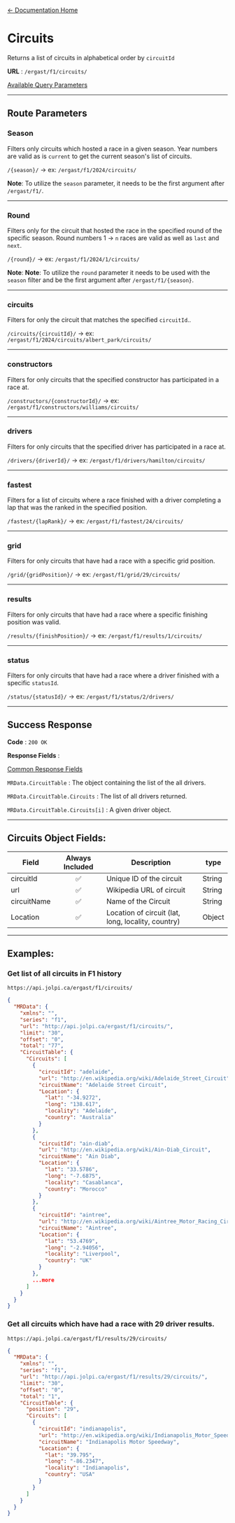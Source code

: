 [← Documentation Home](/docs/README.md)
# Circuits

Returns a list of circuits in alphabetical order by `circuitId`

**URL** : `/ergast/f1/circuits/`

[Available Query Parameters](/docs/README.md#query-parameters)

---

## Route Parameters

### Season

Filters only circuits which hosted a race in a given season. Year numbers are valid as is `current` to get the current season's list of circuits.

`/{season}/` -> ex: `/ergast/f1/2024/circuits/`

**Note**: To utilize the `season` parameter, it needs to be the first argument after `/ergast/f1/`.

---

### Round

Filters only for the circuit that hosted the race in the specified round of the specific season. Round numbers 1 -> `n` races are valid as well as `last` and `next`.

`/{round}/` -> ex: `/ergast/f1/2024/1/circuits/`

**Note**: **Note**: To utilize the `round` parameter it needs to be used with the `season` filter and be the first argument after `/ergast/f1/{season}`.

---

### circuits

Filters for only the circuit that matches the specified `circuitId`..

`/circuits/{circuitId}/` -> ex: `/ergast/f1/2024/circuits/albert_park/circuits/`

---

### constructors

Filters for only circuits that the specified constructor has participated in a race at.

`/constructors/{constructorId}/` -> ex: `/ergast/f1/constructors/williams/circuits/`

---

### drivers

Filters for only circuits that the specified driver has participated in a race at.

`/drivers/{driverId}/` -> ex: `/ergast/f1/drivers/hamilton/circuits/`


---

### fastest

Filters for a list of circuits where a race finished with a driver completing a lap that was the ranked in the specified position.

`/fastest/{lapRank}/` -> ex: `/ergast/f1/fastest/24/circuits/`


---

### grid

Filters for only circuits that have had a race with a specific grid position.

`/grid/{gridPosition}/` -> ex: `/ergast/f1/grid/29/circuits/`

---

### results

Filters for only circuits that have had a race where a specific finishing position was valid.

`/results/{finishPosition}/` -> ex: `/ergast/f1/results/1/circuits/`

---

### status

Filters for only circuits that have had a race where a driver finished with a specific `statusId`.

`/status/{statusId}/` -> ex: `/ergast/f1/status/2/drivers/`

---

## Success Response

**Code** : `200 OK`

**Response Fields** :

[Common Response Fields](/docs/README.md#common-response-fields)

`MRData.CircuitTable` : The object containing the list of the all drivers.

`MRData.CircuitTable.Circuits` : The list of all drivers returned.

`MRData.CircuitTable.Circuits[i]` : A given driver object.

---

## Circuits Object Fields:

|Field|Always Included|Description|type|
|---|:---:|---|---|
|circuitId|✅|Unique ID of the circuit|String
|url|✅|Wikipedia URL of circuit|String
|circuitName|✅|Name of the Circuit|String
|Location|✅|Location of circuit (lat, long, locality, country)|Object

---

## Examples:

### Get list of all circuits in F1 history

`https://api.jolpi.ca/ergast/f1/circuits/`

```json
{
  "MRData": {
    "xmlns": "",
    "series": "f1",
    "url": "http://api.jolpi.ca/ergast/f1/circuits/",
    "limit": "30",
    "offset": "0",
    "total": "77",
    "CircuitTable": {
      "Circuits": [
        {
          "circuitId": "adelaide",
          "url": "http://en.wikipedia.org/wiki/Adelaide_Street_Circuit",
          "circuitName": "Adelaide Street Circuit",
          "Location": {
            "lat": "-34.9272",
            "long": "138.617",
            "locality": "Adelaide",
            "country": "Australia"
          }
        },
        {
          "circuitId": "ain-diab",
          "url": "http://en.wikipedia.org/wiki/Ain-Diab_Circuit",
          "circuitName": "Ain Diab",
          "Location": {
            "lat": "33.5786",
            "long": "-7.6875",
            "locality": "Casablanca",
            "country": "Morocco"
          }
        },
        {
          "circuitId": "aintree",
          "url": "http://en.wikipedia.org/wiki/Aintree_Motor_Racing_Circuit",
          "circuitName": "Aintree",
          "Location": {
            "lat": "53.4769",
            "long": "-2.94056",
            "locality": "Liverpool",
            "country": "UK"
          }
        },
        ...more
      ]
    }
  }
}
```

### Get all circuits which have had a race with 29 driver results.

`https://api.jolpi.ca/ergast/f1/results/29/circuits/`

```json
{
  "MRData": {
    "xmlns": "",
    "series": "f1",
    "url": "http://api.jolpi.ca/ergast/f1/results/29/circuits/",
    "limit": "30",
    "offset": "0",
    "total": "1",
    "CircuitTable": {
      "position": "29",
      "Circuits": [
        {
          "circuitId": "indianapolis",
          "url": "http://en.wikipedia.org/wiki/Indianapolis_Motor_Speedway",
          "circuitName": "Indianapolis Motor Speedway",
          "Location": {
            "lat": "39.795",
            "long": "-86.2347",
            "locality": "Indianapolis",
            "country": "USA"
          }
        }
      ]
    }
  }
}
```
